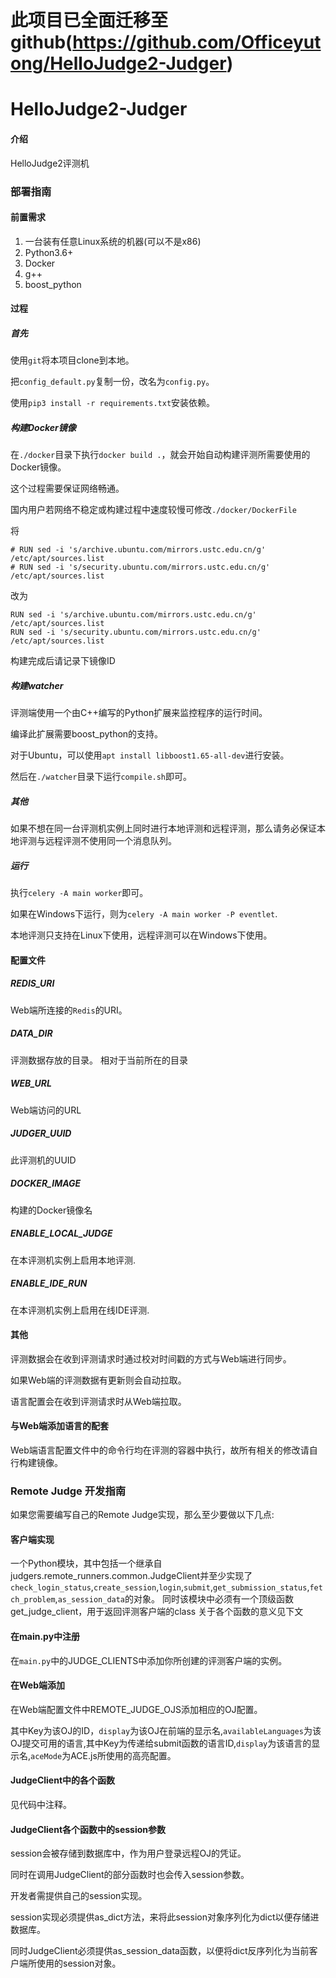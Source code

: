 # 此项目已全面迁移至github(https://github.com/Officeyutong/HelloJudge2-Judger)
# HelloJudge2-Judger

#### 介绍
HelloJudge2评测机

### 部署指南
#### 前置需求
1. 一台装有任意Linux系统的机器(可以不是x86)
2. Python3.6+
3. Docker
4. g++
5. boost_python
#### 过程
##### 首先
使用```git```将本项目clone到本地。

把```config_default.py```复制一份，改名为```config.py```。

使用```pip3 install -r requirements.txt```安装依赖。
##### 构建Docker镜像
在```./docker```目录下执行```docker build .```，就会开始自动构建评测所需要使用的Docker镜像。

这个过程需要保证网络畅通。

国内用户若网络不稳定或构建过程中速度较慢可修改```./docker/DockerFile```

将

```
# RUN sed -i 's/archive.ubuntu.com/mirrors.ustc.edu.cn/g' /etc/apt/sources.list
# RUN sed -i 's/security.ubuntu.com/mirrors.ustc.edu.cn/g' /etc/apt/sources.list
```

改为

```
RUN sed -i 's/archive.ubuntu.com/mirrors.ustc.edu.cn/g' /etc/apt/sources.list
RUN sed -i 's/security.ubuntu.com/mirrors.ustc.edu.cn/g' /etc/apt/sources.list
```



构建完成后请记录下镜像ID
##### 构建watcher
评测端使用一个由C++编写的Python扩展来监控程序的运行时间。

编译此扩展需要boost_python的支持。

对于Ubuntu，可以使用```apt install libboost1.65-all-dev```进行安装。

然后在```./watcher```目录下运行```compile.sh```即可。
##### 其他
如果不想在同一台评测机实例上同时进行本地评测和远程评测，那么请务必保证本地评测与远程评测不使用同一个消息队列。
##### 运行
执行```celery -A main worker```即可。

如果在Windows下运行，则为```celery -A main worker -P eventlet```.

本地评测只支持在Linux下使用，远程评测可以在Windows下使用。
#### 配置文件
##### REDIS_URI
Web端所连接的```Redis```的URI。
##### DATA_DIR
评测数据存放的目录。
相对于当前所在的目录
##### WEB_URL
Web端访问的URL
##### JUDGER_UUID
此评测机的UUID
##### DOCKER_IMAGE
构建的Docker镜像名
##### ENABLE_LOCAL_JUDGE
在本评测机实例上启用本地评测.
##### ENABLE_IDE_RUN 
在本评测机实例上启用在线IDE评测.

#### 其他
评测数据会在收到评测请求时通过校对时间戳的方式与Web端进行同步。

如果Web端的评测数据有更新则会自动拉取。

语言配置会在收到评测请求时从Web端拉取。
#### 与Web端添加语言的配套
Web端语言配置文件中的命令行均在评测的容器中执行，故所有相关的修改请自行构建镜像。
### Remote Judge 开发指南
如果您需要编写自己的Remote Judge实现，那么至少要做以下几点:
#### 客户端实现
一个Python模块，其中包括一个继承自judgers.remote_runners.common.JudgeClient并至少实现了```check_login_status```,```create_session```,```login```,```submit```,```get_submission_status```,```fetch_problem```,```as_session_data```的对象。
同时该模块中必须有一个顶级函数get_judge_client，用于返回评测客户端的class
关于各个函数的意义见下文

#### 在main.py中注册
在```main.py```中的JUDGE_CLIENTS中添加你所创建的评测客户端的实例。

#### 在Web端添加
在Web端配置文件中REMOTE_JUDGE_OJS添加相应的OJ配置。

其中Key为该OJ的ID，```display```为该OJ在前端的显示名,```availableLanguages```为该OJ提交可用的语言,其中Key为传递给submit函数的语言ID,```display```为该语言的显示名,```aceMode```为ACE.js所使用的高亮配置。
#### JudgeClient中的各个函数
见代码中注释。
#### JudgeClient各个函数中的session参数
session会被存储到数据库中，作为用户登录远程OJ的凭证。

同时在调用JudgeClient的部分函数时也会传入session参数。

开发者需提供自己的session实现。

session实现必须提供as_dict方法，来将此session对象序列化为dict以便存储进数据库。

同时JudgeClient必须提供as_session_data函数，以便将dict反序列化为当前客户端所使用的session对象。